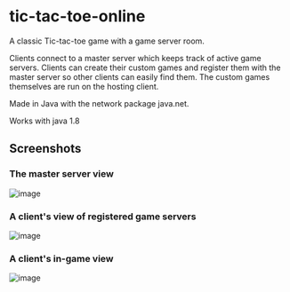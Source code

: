 # tic-tac-toe-online
A classic Tic-tac-toe game with a game server room.

Clients connect to a master server which keeps track of active game servers. Clients can create their custom games and register them with the master server so other clients can easily find them. The custom games themselves are run on the hosting client.

Made in Java with the network package java.net.
                    

Works with java 1.8

## Screenshots

### The master server view
![image](https://user-images.githubusercontent.com/7015066/31672751-ab9a169a-b35d-11e7-8ec0-8929b183e309.png)

### A client's view of registered game servers
![image](https://user-images.githubusercontent.com/7015066/31672769-b7e70c8c-b35d-11e7-882d-4a1a54018fa3.png)

### A client's in-game view
![image](https://user-images.githubusercontent.com/7015066/31672774-bbbed9fc-b35d-11e7-82a3-62c6ff683349.png)
